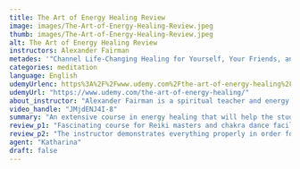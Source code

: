 ```yaml
---
title: The Art of Energy Healing Review
image: images/The-Art-of-Energy-Healing-Review.jpeg
thumb: images/The-Art-of-Energy-Healing-Review.jpeg
alt: The Art of Energy Healing Review
instructors: Alexander Fairman
metades: '"Channel Life-Changing Healing for Yourself, Your Friends, and Paying Clients"'
categories: meditation
language: English
udemyUrlenc: https%3A%2F%2Fwww.udemy.com%2Fthe-art-of-energy-healing%2F
udemyUrl: "https://www.udemy.com/the-art-of-energy-healing/"
about_instructor: "Alexander Fairman is a spiritual teacher and energy healer who is on a mission to integrate the teaching of the ancient world in modern life. Mr. Fairman has extensively traveled around the world studying ancient text and has managed to incorporate the things that he had learned in his daily life."
video_handle: "JMjdENJ4I-8"
summary: "An extensive course in energy healing that will help the students improve their techniques for professional use. There are a lot of insights and new ideas in this course that beginners and professionals alike will enjoy and benefit from."
review_p1: "Fascinating course for Reiki masters and chakra dance facilitators. The instructor is very compelling and very passionate in the field of energy healing. He is super friendly and engaging in his presentations. Students will receive feedback in order to improve their healing abilities and encouraged to improve as much as possible and learn more. This course will give the students the confidence to start practicing energy healing and also includes great lessons about chakra. Students will discover the flow of their energy and really feel it. This course also teaches a lot about energy fields. "
review_p2: "The instructor demonstrates everything properly in order for the students to have a starting point and train on their own. This course is packed full of information for beginners and also serves as an extensive refresher course for those who are already practicing in the field. This course gives a lot of info on how to improve energy healing abilities in a fun and exciting way that enables the students to become an effective healer. The coverage of this course about energy is extensive and the instructor incorporates his humor in teaching them. There are a lot of professional insight and tips that the students can use on their clients and see great results."
agent: "Katharina"
draft: false
---
```


